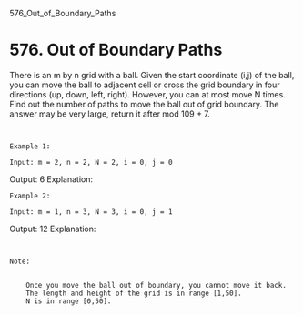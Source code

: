 576_Out_of_Boundary_Paths
# 576. Out of Boundary Paths

There is an m by n grid with a ball. Given the start coordinate (i,j) of
        the ball, you can move the ball to adjacent cell or cross the grid boundary in four
        directions (up, down, left, right). However, you can at most move N times.
        Find out the number of paths to move the ball out of grid boundary. The answer may be very
        large, return it after mod 109 + 7.

     

    Example 1:

    Input: m = 2, n = 2, N = 2, i = 0, j = 0
Output: 6
Explanation:

    Example 2:

    Input: m = 1, n = 3, N = 3, i = 0, j = 1
Output: 12
Explanation:

     

    Note:

    
        Once you move the ball out of boundary, you cannot move it back.
        The length and height of the grid is in range [1,50].
        N is in range [0,50].